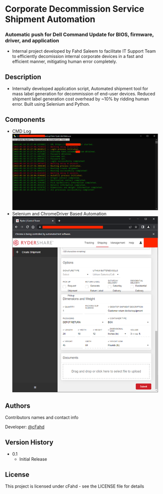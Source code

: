# Corporate Decommission Service Shipment Automation 

### Automatic push for Dell Command Update for BIOS, firmware, driver, and application

* Internal project developed by Fahd Saleem to facilitate IT Support Team to efficiently decomission internal corporate devices in a fast and efficient manner, mitigating human error completely. 
## Description
* Internally developed application script, Automated shipment tool for mass label generation for decommission of end-user devices. Reduced shipment label generation cost overhead by ~10% by ridding human error. Built using Selenium and Python. 

## Components
* CMD Log
![Screenshot](/capture1.PNG)
* Selenium and ChromeDriver Based Automation
![Screenshot](/capture2.PNG)

## Authors
Contributors names and contact info

Developer: [@cFahd](https://github.com/cfahd/)

## Version History
* 0.1
    * Initial Release

## License

This project is licensed under cFahd - see the LICENSE file for details
